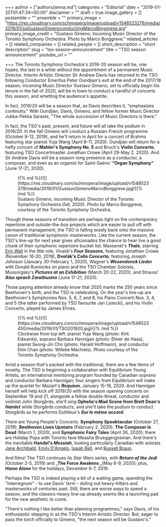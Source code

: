 +++
author = ["authors/jenna.md"]
categories = "Editorial"
date = "2019-01-25T01:47:34+00:00"
disclaimer = ""
draft = true
image_gallery = []
postamble = ""
preamble = ""
primary_image = "https://res.cloudinary.com/schmopera/image/upload/v1548523276/media/2019/01/sqGustavoGimenoconductingMarcoBorggreve.jpg"
primary_image_credit = "Gustavo Gimeno, Incoming Music Director of the Toronto Symphony Orchestra. Photo by Marco Borggreve."
related_articles = []
related_companies = []
related_people = []
short_description = "short description"
slug = "tso-season-announcement"
title = "TSO season announcement"
youtube_url = ""

+++
The Toronto Symphony Orchestra's 2019-20 season will be, one hopes, the last in a while without the appointment of a permanent Music Director. Interim Artistic Director Sir Andrew Davis has returned to the TSO following Conductor Emeritus Peter Oundjian's exit at the end of the 2017/18 season; incoming Music Director Gustavo Gimeno, set to officially begin his tenure in the fall of 2020, will be in town to conduct a handful of concerts this season, and whetting the audience's appetite.

In fact, 2019/20 will be a season that, as Davis describes it, "emphasizes continuity." With Oundjian, Davis, Gimeno, and fellow former Music Director Jukka-Pekka Saraste, "The whole succession of Music Directors is there."

In fact, the TSO's past, present, and future will all take the podium in 2019/20. In the fall Gimeno will conduct a Russian-French programme (October 9-12, 2019), and he'll return in April for a concert of Brahms featuring star pianist Yuja Wang (April 8-11, 2020). Oundjian will return for a hefty concert of **Mahler's Symphony No. 5** and Bruch's **Violin Concerto**, featuring TSO Concertmaster Jonathan Crowe (April 29-May 2, 2020). And Sir Andrew Davis will be a season-long presence as a conductor, a composer, and even as an organist for Saint-Saëns' **"Organ Symphony"** (June 17-21, 2020).

<figure data-type="image">{{% md %}}![](https://res.cloudinary.com/schmopera/image/upload/v1548523379/media/2019/01/GustavoGimenoMarcoBorggreve.jpg){{% /md %}}

<figcaption>Gustavo Gimeno, incoming Music Director of the Toronto Symphony Orchestra (fall, 2020). Photo by Marco Borggreve, courtesy of the Toronto Symphony Orchestra.</figcaption>

</figure>

Though these seasons of transition are perhaps light on the contemporary repertoire and outside-the-box projects which are easier to pull off with permanent management, the TSO is falling wisely back onto the massive canon of traditional symphonic masterworks. Like the current season, the TSO's line-up for next year gives aficionados the chance to hear live a good chunk of their symphonic repertoire bucket list: Massenet's **_Thaïs_**, starring [Erin Wall](/scene/people/erin-wall/) in the title role, Vivaldi's **_Four Seasons_**, featuring Jonathan Crowe (November 16-20, 2019), **Dvořák's Cello Concerto**, featuring Joseph Johnson (January 30-February 1, 2020), Wagner's **_Wesendonck Lieder_** with Donald Runnicles on piano and the TSO Chamber Soloists, Mussorgsky's **_Pictures at an Exhibition_** (March 20-22, 2020), and Strauss' **_Also sprach Zarathustra_** (June 17-21, 2020).

Those paying attention already know that 2020 marks the 250 years since Beethoven's birth, and the TSO is celebrating. On the year's line-up are Beethoven's Symphonies Nos. 5, 6, 7, and 8, his Piano Concerti Nos. 3, 4, and 5 (the latter performed by TSO favourite Jan Lisiecki), and his Violin Concerto, played by James Ehnes.

<figure data-type="image">{{% md %}}![](https://res.cloudinary.com/schmopera/image/upload/v1548523450/media/2019/01/TSO201920.jpg){{% /md %}}

<figcaption>Clockwise from top left: pianist Yuja Wang (photo: Kirk Edwards), soprano Barbara Hannigan (photo: Elmer de Haas), pianist Seong-Jin Cho (photo: Harald Hoffmann), and conductor Elim Chan (photo: Willeke Machiels). Photo courtesy of the Toronto Symphony Orchestra.</figcaption>

</figure>

Amid a season that's packed with the traditional, there are a few items of novelty. The TSO is beginning a collaboration with Equilibrium Young Artists, an international mentoring program founded by Canadian soprano and conductor Barbara Hannigan; four singers from Equilibrium will make up the quartet for Mozart's **_Requiem_**, January 15-18, 2020. And Hannigan herself will help kick off 2019/20 with the season opening concerts on September 19 and 21, alongside a fellow double-threat, conductor and violinist John Storgårds; she'll sing **Ophelia's Mad Scene from Brett Dean's _Hamlet_** while Storgårds conducts, and she'll take the podium to conduct Storgårds as he performs Dutilleux's **_Sur le même accord_**.

There are Young People's Concerts: **Symphony Spooktacular** (October 27, 2019), **Beethoven Lives Upstairs** (February 2, 2020). **The Composer Is Dead** (March 1, 2020), and **Symphonic Fairy Tales** (April 26, 2020); there are Holiday Pops with Toronto fave Measha Brueggergosman. And there's the inevitable **Handel's _Messiah_**, looking particularly Canadian with soloists [Jane Archibald](/scene/people/jane-archibald/), [Emily D'Angelo](/scene/people/emily-dangelo/), [Isaiah Bell](/scene/people/isaiah-bell/), and [Russell Braun](/scene/people/russell-braun/).

And films! The TSO continues its _Star Wars_ series, with **_Return of the Jedi_** (October 2-5, 2019) and **_The Force Awakens _**(May 6-9, 2020); plus, **_Home Alone_** for the holidays, December 6-7, 2019.

Perhaps the TSO is indeed playing a bit of a waiting game, spending the "interregnum" - to use Davis' term - doling out heavy-hitters and masterworks of centuries past. Still, there are worse ways to spend a season, and the classics-heavy line-up already seems like a launching pad for the new aesthetic to come.

"There's nothing I like better than planning programmes," says Davis, of his enthusiastic stepping in as the TSO's Interim Artistic Director. But, eager to pass the torch officially to Gimeno, "the next season will be Gustavo's."
